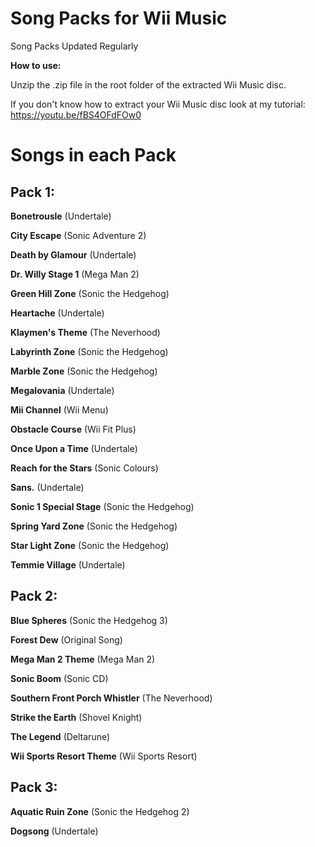 # Song Packs for Wii Music

Song Packs Updated Regularly

**How to use:**

Unzip the .zip file in the root folder of the extracted Wii Music disc.

If you don't know how to extract your Wii Music disc look at my tutorial: https://youtu.be/fBS4OFdFOw0

# Songs in each Pack

## Pack 1:

**Bonetrousle** (Undertale)

**City Escape** (Sonic Adventure 2)

**Death by Glamour** (Undertale)

**Dr. Willy Stage 1** (Mega Man 2)

**Green Hill Zone** (Sonic the Hedgehog)

**Heartache** (Undertale)

**Klaymen's Theme** (The Neverhood)

**Labyrinth Zone** (Sonic the Hedgehog)

**Marble Zone** (Sonic the Hedgehog)

**Megalovania** (Undertale)

**Mii Channel** (Wii Menu)

**Obstacle Course** (Wii Fit Plus)

**Once Upon a Time** (Undertale)

**Reach for the Stars** (Sonic Colours)

**Sans.** (Undertale)

**Sonic 1 Special Stage** (Sonic the Hedgehog)

**Spring Yard Zone** (Sonic the Hedgehog)

**Star Light Zone** (Sonic the Hedgehog)

**Temmie Village** (Undertale)

## Pack 2:

**Blue Spheres** (Sonic the Hedgehog 3)

**Forest Dew** (Original Song)

**Mega Man 2 Theme** (Mega Man 2)

**Sonic Boom** (Sonic CD)

**Southern Front Porch Whistler** (The Neverhood)

**Strike the Earth** (Shovel Knight)

**The Legend** (Deltarune)

**Wii Sports Resort Theme** (Wii Sports Resort)

## Pack 3:

**Aquatic Ruin Zone** (Sonic the Hedgehog 2)

**Dogsong** (Undertale)
